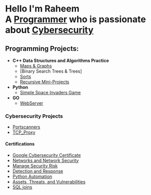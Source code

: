 <h1>Hello I'm Raheem <br/>
A <a href="https://github.com/Dokkaem/">Programmer</a> who is passionate about <a href ="https://www.linkedin.com/in/raheem-moore-063a42172/">Cybersecurity</a></h1>

<h2> Programming Projects:</h2>

- <b> C++ Data Structures and Algorithms Practice </b>
  - [Maps & Graphs](https://github.com/Dokkaem/CityTimes)
  - [Binary Search Trees & Trees]
  - [Sorts](https://github.com/Dokkaem/Class-Sorting)
  - [Recursive Mini-Projects](https://github.com/Dokkaem/Recursion)
- <b> Python </b>
  - [Simple Space Invaders Game](https://github.com/Dokkaem/Python)
- <b>GO</b>
  - [WebServer](https://github.com/Dokkaem/GoLang/tree/main/webserver)

 <h3> Cybersecurity Projects </h3>
 
  - [Portscanners](https://github.com/Dokkaem/GoLang/tree/main/Portscanners)
  - [TCP_Proxy](https://github.com/Dokkaem/GoLang/tree/main/TCP_Proxy)
 
 <h4> Certifications </h4>
 
  - [Google Cybersecurity Certificate](https://coursera.org/share/45f1e7c4b122282ce5f389a4a36a740b)
  - [Networks and Network Security](https://coursera.org/share/6c9a7c31d729a5e0f67fd4b671868b93)
  - [Manage Security Risk](https://coursera.org/share/805ecbac70c0e15bd83399cba273b584)
  - [Detection and Response](https://coursera.org/share/3f886bfdcc80a85dc17b2e60f67d5ada)
  - [Python Automation](https://coursera.org/share/46c86164d387d7b770ea69304528ab35)
  - [Assets, Threats, and Vulnerabilities](https://www.coursera.org/account/accomplishments/verify/8MNTMLFHDZZ3?utm_source=link&utm_medium=certificate&utm_content=cert_image&utm_campaign=sharing_cta&utm_product=course)
  - [SQL joins](https://coursera.org/share/3a124bab62d63739ee989ee33f418ccc)

